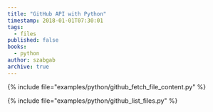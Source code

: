 ```yaml
---
title: "GitHub API with Python"
timestamp: 2018-01-01T07:30:01
tags:
  - files
published: false
books:
  - python
author: szabgab
archive: true
---
```



{% include file="examples/python/github_fetch_file_content.py" %}

{% include file="examples/python/github_list_files.py" %}

